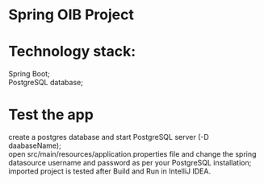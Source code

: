 # Spring OIB Project
# Technology stack:
Spring Boot;\
PostgreSQL database;
# Test the app
create a postgres database and start PostgreSQL server (-D daabaseName);\
open src/main/resources/application.properties file and change the spring datasource username and password as per your PostgreSQL installation;\
imported project is tested after Build and Run in IntelliJ IDEA.